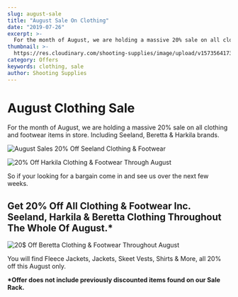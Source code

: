 ```yaml
---
slug: august-sale
title: "August Sale On Clothing"
date: "2019-07-26"
excerpt: >-
  For the month of August, we are holding a massive 20% sale on all clothing and footwear items in store.
thumbnail: >-
  https://res.cloudinary.com/shooting-supplies/image/upload/v1573564173/Blog/August-Sale_cpllax_jmbv2n-1_l1i429.jpg
category: Offers
keywords: clothing, sale
author: Shooting Supplies
---
```


# **August Clothing Sale**

For the month of August, we are holding a massive 20% sale on all clothing and footwear items in store. Including Seeland, Beretta & Harkila brands.

![August Sales 20% Off Seeland Clothing & Footwear](https://res.cloudinary.com/shooting-supplies/image/upload/v1573222870/logos/Seeland-Logo_wagr3g.png)

![20% Off Harkila Clothing & Footwear Through August](https://res.cloudinary.com/shooting-supplies/image/upload/v1573222939/logos/Harkila-Logo_yxhgpa.png)

So if your looking for a bargain come in and see us over the next few weeks.

## Get 20% Off All Clothing & Footwear Inc. Seeland, Harkila & Beretta Clothing Throughout The Whole Of August.\*

![20$ Off Beretta Clothing & Footwear Throughout August](https://res.cloudinary.com/shooting-supplies/image/upload/v1573222988/logos/Beretta-Logo_ebyqnw.png)

You will find Fleece Jackets, Jackets, Skeet Vests, Shirts & More, all 20% off this August only.

**\*Offer does not include previously discounted items found on our Sale Rack.**
